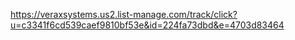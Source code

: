 https://veraxsystems.us2.list-manage.com/track/click?u=c3341f6cd539caef9810bf53e&id=224fa73dbd&e=4703d83464
